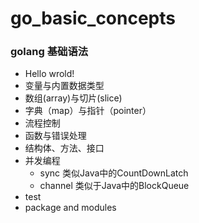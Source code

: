 # go_basic_concepts
### golang 基础语法
- Hello wrold!
- 变量与内置数据类型
- 数组(array)与切片(slice)
- 字典（map）与指针（pointer）
- 流程控制
- 函数与错误处理
- 结构体、方法、接口
- 并发编程
    - sync 类似Java中的CountDownLatch
    - channel 类似于Java中的BlockQueue
- test
- package and modules
